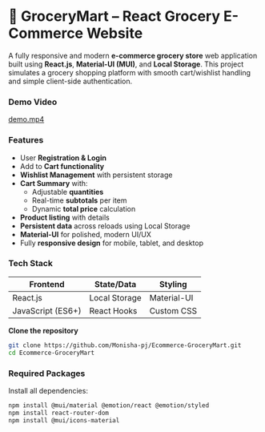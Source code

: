 
# 🛒 GroceryMart – React Grocery E-Commerce Website

A fully responsive and modern **e-commerce grocery store** web application built using **React.js**, **Material-UI (MUI)**, and **Local Storage**. This project simulates a grocery shopping platform with smooth cart/wishlist handling and simple client-side authentication.

### Demo Video

 [demo.mp4](output/demo_grocery.mp4)


###  Features

-  User **Registration & Login**
-  Add to **Cart functionality**
-  **Wishlist Management** with persistent storage
-  **Cart Summary** with:
    - Adjustable **quantities**
    - Real-time **subtotals** per item
    - Dynamic **total price** calculation
-  **Product listing** with  details
-  **Persistent data** across reloads using Local Storage
-  **Material-UI** for polished, modern UI/UX
-  Fully **responsive design** for mobile, tablet, and desktop

### Tech Stack

| Frontend        | State/Data        | Styling        |
|----------------|-------------------|----------------|
| React.js       | Local Storage      | Material-UI    |
| JavaScript (ES6+) | React Hooks     | Custom CSS     |

**Clone the repository**

```bash
git clone https://github.com/Monisha-pj/Ecommerce-GroceryMart.git
cd Ecommerce-GroceryMart
```

### Required Packages

Install all dependencies:

```bash
npm install @mui/material @emotion/react @emotion/styled
npm install react-router-dom
npm install @mui/icons-material
```
